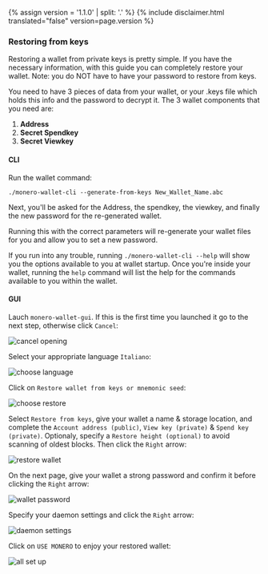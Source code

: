 {% assign version = '1.1.0' | split: '.' %}
{% include disclaimer.html translated="false" version=page.version %}
### Restoring from keys

Restoring a wallet from private keys is pretty simple. If you have the necessary information, with this guide you can completely restore your wallet. Note: you do NOT have to have your password to restore from keys.

You need to have 3 pieces of data from your wallet, or your .keys file which holds this info and the password to decrypt it. The 3 wallet components that you need are:

1. **Address**
2. **Secret Spendkey**
3. **Secret Viewkey**


#### CLI

Run the wallet command:

`./monero-wallet-cli --generate-from-keys New_Wallet_Name.abc`

Next, you'll be asked for the Address, the spendkey, the viewkey, and finally the new password for the re-generated wallet.

Running this with the correct parameters will re-generate your wallet files for you and allow you to set a new password.

If you run into any trouble, running `./monero-wallet-cli --help` will show you the options available to you at wallet startup. Once you're inside your wallet, running the `help` command will list the help for the commands available to you within the wallet.

#### GUI

Lauch `monero-wallet-gui`. If this is the first time you launched it go to the next step, otherwise click `Cancel`:

![cancel opening](png/restore_from_keys/cancel-opening.png)

Select your appropriate language `Italiano`:

![choose language](png/restore_from_keys/choose-language.png)

Click on `Restore wallet from keys or mnemonic seed`:

![choose restore](png/restore_from_keys/choose-restore.png)

Select `Restore from keys`, give your wallet a name & storage location, and complete the `Account address (public)`, `View key (private)` & `Spend key (private)`. Optionaly, specify a `Restore height (optional)` to avoid scanning of oldest blocks. Then click the `Right` arrow:

![restore wallet](png/restore_from_keys/restore-wallet.png)

On the next page, give your wallet a strong password and confirm it before clicking the `Right` arrow:

![wallet password](png/restore_from_keys/wallet-password.png)

Specify your daemon settings and click the `Right` arrow:

![daemon settings](png/restore_from_keys/daemon-settings.png)

Click on `USE MONERO` to enjoy your restored wallet:

![all set up](png/restore_from_keys/all-set-up.png)
